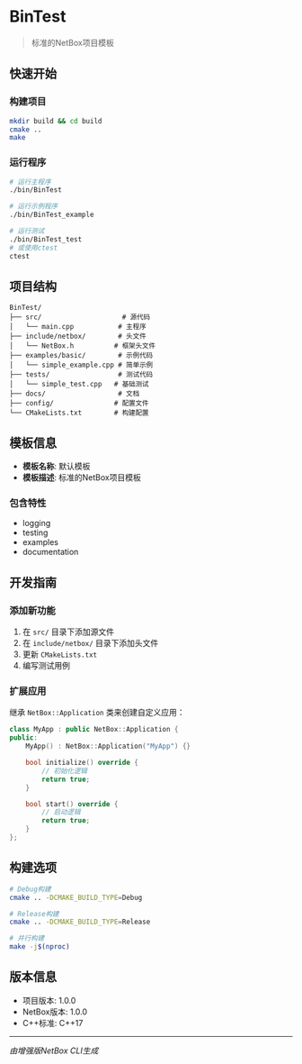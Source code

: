 # BinTest

> 标准的NetBox项目模板

## 快速开始

### 构建项目

```bash
mkdir build && cd build
cmake ..
make
```

### 运行程序

```bash
# 运行主程序
./bin/BinTest

# 运行示例程序
./bin/BinTest_example

# 运行测试
./bin/BinTest_test
# 或使用ctest
ctest
```

## 项目结构

```
BinTest/
├── src/                    # 源代码
│   └── main.cpp           # 主程序
├── include/netbox/        # 头文件
│   └── NetBox.h          # 框架头文件
├── examples/basic/        # 示例代码
│   └── simple_example.cpp # 简单示例
├── tests/                 # 测试代码
│   └── simple_test.cpp   # 基础测试
├── docs/                  # 文档
├── config/               # 配置文件
└── CMakeLists.txt        # 构建配置
```

## 模板信息

- **模板名称**: 默认模板
- **模板描述**: 标准的NetBox项目模板

### 包含特性

- logging
- testing
- examples
- documentation

## 开发指南

### 添加新功能

1. 在 `src/` 目录下添加源文件
2. 在 `include/netbox/` 目录下添加头文件
3. 更新 `CMakeLists.txt`
4. 编写测试用例

### 扩展应用

继承 `NetBox::Application` 类来创建自定义应用：

```cpp
class MyApp : public NetBox::Application {
public:
    MyApp() : NetBox::Application("MyApp") {}

    bool initialize() override {
        // 初始化逻辑
        return true;
    }

    bool start() override {
        // 启动逻辑
        return true;
    }
};
```

## 构建选项

```bash
# Debug构建
cmake .. -DCMAKE_BUILD_TYPE=Debug

# Release构建
cmake .. -DCMAKE_BUILD_TYPE=Release

# 并行构建
make -j$(nproc)
```

## 版本信息

- 项目版本: 1.0.0
- NetBox版本: 1.0.0
- C++标准: C++17

---

*由增强版NetBox CLI生成*

